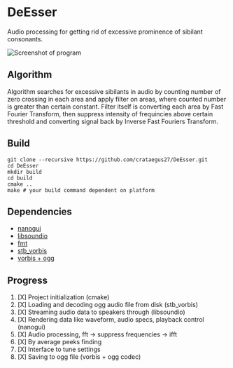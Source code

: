 DeEsser
====================

Audio processing for getting rid of excessive prominence of sibilant consonants.

![Screenshot of program](assets/screenshot.jpg)

## Algorithm
Algorithm searches for excessive sibilants in audio by counting number of zero crossing in each area and
apply filter on areas, where counted number is greater than certain constant. Filter itself is converting
each area by Fast Fourier Transform, then suppress intensity of frequincies above certain threshold and
converting signal back by Inverse Fast Fouriers Transform.

## Build

```
git clone --recursive https://github.com/crataegus27/DeEsser.git
cd DeEsser
mkdir build
cd build 
cmake ..
make # your build command dependent on platform
```

## Dependencies

 - [nanogui](https://github.com/mitsuba-renderer/nanogui)
 - [libsoundio](https://github.com/andrewrk/libsoundio)
 - [fmt](https://github.com/fmtlib/fmt)
 - [stb_vorbis](http://nothings.org/stb_vorbis/)
 - [vorbis + ogg](https://github.com/Iunusov/OGG-Vorbis-CMAKE)

 ## Progress

 1. [X] Project initialization (cmake)
 2. [X] Loading and decoding ogg audio file from disk (stb_vorbis)
 3. [X] Streaming audio data to speakers through (libsoundio)
 4. [X] Rendering data like waveform, audio specs, playback control (nanogui)
 5. [X] Audio processing, fft -> suppress frequencies -> ifft
 6. [X] By average peeks finding
 7. [X] Interface to tune settings
 8. [X] Saving to ogg file (vorbis + ogg codec)
